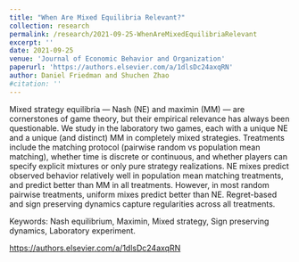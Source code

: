 ```yaml
---
title: "When Are Mixed Equilibria Relevant?"
collection: research
permalink: /research/2021-09-25-WhenAreMixedEquilibriaRelevant
excerpt: ''
date: 2021-09-25
venue: 'Journal of Economic Behavior and Organization'
paperurl: 'https://authors.elsevier.com/a/1dlsDc24axqRN'
author: Daniel Friedman and Shuchen Zhao
#citation: ''
---
```


Mixed strategy equilibria — Nash (NE) and maximin (MM) — are cornerstones of game theory, but their empirical relevance has always been questionable. We study in the laboratory two games, each with a unique NE and a unique (and distinct) MM in completely mixed strategies. Treatments include the matching protocol (pairwise random vs population mean matching), whether time is discrete or continuous, and whether players can specify explicit mixtures or only pure strategy realizations. NE mixes predict observed behavior relatively well in population mean matching treatments, and predict better than MM in all treatments. However, in most random pairwise treatments, uniform mixes predict better than NE. Regret-based and sign preserving dynamics capture regularities across all treatments.

Keywords: Nash equilibrium, Maximin, Mixed strategy, Sign preserving dynamics, Laboratory experiment.

https://authors.elsevier.com/a/1dlsDc24axqRN
